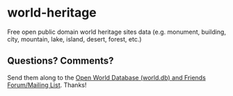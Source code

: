 # world-heritage

Free open public domain world heritage sites data
(e.g. monument, building, city, mountain, lake, island, desert, forest, etc.)





## Questions? Comments?

Send them along to the [Open World Database (world.db) and Friends Forum/Mailing List](http://groups.google.com/group/openmundi). 
Thanks!

